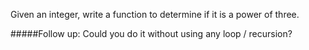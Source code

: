 Given an integer, write a function to determine if it is a power of three.

#####Follow up:
Could you do it without using any loop / recursion?